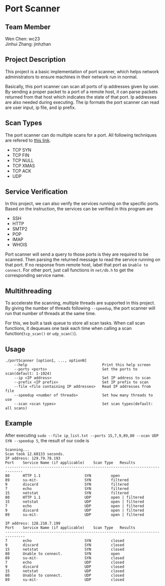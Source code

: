 Port Scanner
===

Team Member
---
Wen Chen: wc23   
Jinhui Zhang: jinhzhan

Project Description
---
This project is a basic implementation of port scanner, which helps network administrators to ensure machines in their network run in normal. 

Basically, this port scanner can scan all ports of ip addresses given by user. By sending a proper packet to a port of a remote host, it can parse packets returned from that host which indicates the state of that port. Ip addresses are also needed during executing. The ip formats the port scanner can read are user input, ip file, and ip prefix. 

Scan Types
---
The port scanner can do multiple scans for a port. All following techniques are refered to [this link](http://nmap.org/book/man-port-scanning-techniques.html). 

* TCP SYN
* TCP FIN
* TCP NULL
* TCP XMAS
* TCP ACK
* UDP

Service Verification
---
In this project, we can also verify the services running on the specific ports. Based on the instruction, the services can be verified in this program are 

* SSH
* HTTP
* SMTP2
* POP
* IMAP
* WHOIS

Port scanner will send a query to those ports is they are required to be scanned. Then parsing the returned message to read the service running on that port. If no response from remote host, label that port as `Unable to connect`. For other port, just call functions in `net/db.h` to get the corresponding service name. 

Multithreading
---
To accelerate the scanning, multiple threads are supported in this project. By giving the number of threads following `--speedup`, the port scanner will run that number of threads at the same time. 

For this, we built a task queue to store all scan tasks. When call scan functions, it dequeues one task each time when calling a scan function(`tcp_scan()` or `udp_scan()`). 


Usage
---
```
./portScanner [option1, ..., optionN]
    --help                                	Print this help screen
    --ports <ports>                       	Set the ports to scan(default: 1-1024)
    --ip <IP address>                     	Set IP address to scan
    --prefix <IP prefix>                  	Set IP prefix to scan
    --file <file containing IP addresses> 	Read IP addresses from file
    --speedup <number of threads>         	Set how many threads to use
    --scan <scan types>                   	Set scan types(default: all scans)
```

Example
---
After executing `sudo --file ip_list.txt --ports 15,7,9,89,80 --scan UDP SYN --speedup 5`, the result of our code is 

```   
Scanning...
Scan took 12.60133 seconds.
IP address: 129.79.78.193
Port	Service Name (if applicable)	Scan Type	Results
------------------------------------------------------------------------------
80  	HTTP 1.1                   	SYN       	open
89  	su-mit-                    	SYN       	filtered
9   	discard                    	SYN       	filtered
7   	echo                       	SYN       	filtered
15  	netstat                    	SYN       	filtered
80  	HTTP 1.1                   	UDP       	open | filtered
15  	netstat                    	UDP       	open | filtered
7   	echo                       	UDP       	open | filtered
9   	discard                    	UDP       	open | filtered
89  	su-mit-                    	UDP       	open | filtered

IP address: 128.210.7.199
Port	Service Name (if applicable)	Scan Type	Results
-------------------------------------------------------------------------------
7   	echo                       	SYN       	closed
9   	discard                    	SYN       	closed
15  	netstat                    	SYN       	closed
80  	Unable to connect.         	SYN       	open
89  	su-mit-                    	SYN       	closed
7   	echo                       	UDP       	closed
9   	discard                    	UDP       	closed
15  	netstat                    	UDP       	closed
80  	Unable to connect.         	UDP       	closed
89  	su-mit-                    	UDP       	closed
```

